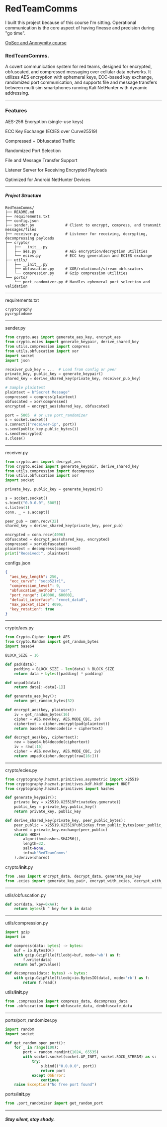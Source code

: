 # RedTeamComms

I built this project because of this course I'm sitting.
Operational communication is the core aspect of having finesse and precision during "go time".

[OpSec and Anonymity course](https://redteamleaders.coursestack.com/courses/e07e722b-642c-4191-b3a3-29cf39236968/take/11-the-origins-of-opsec-from-military-doctrine-to-offensive-cyber-operations)


### RedTeamComms.

A covert communication system for red teams, designed for encrypted, obfuscated, and compressed messaging over cellular data networks. It utilizes AES encryption with ephemeral keys, ECC-based key exchange, randomized port communication, and supports file and message transfers between multi sim smartphones running Kali NetHunter with dynamic addressing.


---

### Features

AES-256 Encryption (single-use keys)

ECC Key Exchange (ECIES over Curve25519)

Compressed + Obfuscated Traffic

Randomized Port Selection

File and Message Transfer Support

Listener Server for Receiving Encrypted Payloads

Optimized for Android NetHunter Devices



---

##### Project Structure
```
RedTeamComms/
├── README.md
├── requirements.txt
├── config.json
├── sender.py              # Client to encrypt, compress, and transmit messages/files
├── receiver.py            # Listener for receiving, decrypting, decompressing payloads
├── crypto/
│   ├── __init__.py
│   ├── aes.py             # AES encryption/decryption utilities
│   └── ecies.py           # ECC key generation and ECIES exchange
├── utils/
│   ├── __init__.py
│   ├── obfuscation.py     # XOR/rotational/stream obfuscators
│   └── compression.py     # Gzip compression utilities
└── ports/
    └── port_randomizer.py # Handles ephemeral port selection and validation
```

---

requirements.txt
```txt
cryptography
pycryptodome
```

---

sender.py
```python
from crypto.aes import generate_aes_key, encrypt_aes
from crypto.ecies import generate_keypair, derive_shared_key
from utils.compression import compress
from utils.obfuscation import xor
import socket
import json

receiver_pub_key = ...  # Load from config or peer
private_key, public_key = generate_keypair()
shared_key = derive_shared_key(private_key, receiver_pub_key)

# Sample plaintext
plaintext = b"Secret Message"
compressed = compress(plaintext)
obfuscated = xor(compressed)
encrypted = encrypt_aes(shared_key, obfuscated)

port = 5005  # or use port_randomizer
s = socket.socket()
s.connect(("receiver-ip", port))
s.send(public_key.public_bytes())
s.send(encrypted)
s.close()
```

---

receiver.py
```python
from crypto.aes import decrypt_aes
from crypto.ecies import generate_keypair, derive_shared_key
from utils.compression import decompress
from utils.obfuscation import xor
import socket

private_key, public_key = generate_keypair()

s = socket.socket()
s.bind(("0.0.0.0", 5005))
s.listen(1)
conn, _ = s.accept()

peer_pub = conn.recv(32)
shared_key = derive_shared_key(private_key, peer_pub)

encrypted = conn.recv(4096)
obfuscated = decrypt_aes(shared_key, encrypted)
compressed = xor(obfuscated)
plaintext = decompress(compressed)
print("Received:", plaintext)
```
configs.json
```json
{
  "aes_key_length": 256,
  "ecc_curve": "secp521r1",
  "compression_level": 9,
  "obfuscation_method": "xor",
  "port_range": [40000, 60000],
  "default_interface": "rmnet_data0",
  "max_packet_size": 4096,
  "key_rotation": true
}
```

---

crypto/aes.py
```python
from Crypto.Cipher import AES
from Crypto.Random import get_random_bytes
import base64

BLOCK_SIZE = 16

def pad(data):
    padding = BLOCK_SIZE - len(data) % BLOCK_SIZE
    return data + bytes([padding] * padding)

def unpad(data):
    return data[:-data[-1]]

def generate_aes_key():
    return get_random_bytes(32)

def encrypt_aes(key, plaintext):
    iv = get_random_bytes(16)
    cipher = AES.new(key, AES.MODE_CBC, iv)
    ciphertext = cipher.encrypt(pad(plaintext))
    return base64.b64encode(iv + ciphertext)

def decrypt_aes(key, ciphertext):
    raw = base64.b64decode(ciphertext)
    iv = raw[:16]
    cipher = AES.new(key, AES.MODE_CBC, iv)
    return unpad(cipher.decrypt(raw[16:]))
```

---

crypto/ecies.py
```python
from cryptography.hazmat.primitives.asymmetric import x25519
from cryptography.hazmat.primitives.kdf.hkdf import HKDF
from cryptography.hazmat.primitives import hashes

def generate_keypair():
    private_key = x25519.X25519PrivateKey.generate()
    public_key = private_key.public_key()
    return private_key, public_key

def derive_shared_key(private_key, peer_public_bytes):
    peer_public = x25519.X25519PublicKey.from_public_bytes(peer_public_bytes)
    shared = private_key.exchange(peer_public)
    return HKDF(
        algorithm=hashes.SHA256(),
        length=32,
        salt=None,
        info=b'RedTeamComms'
    ).derive(shared)
```

crypto/__init__.py
```python
from .aes import encrypt_data, decrypt_data, generate_aes_key
from .ecies import generate_key_pair, encrypt_with_ecies, decrypt_with_ecies
```

---

utils/obfuscation.py
```python
def xor(data, key=0xAA):
    return bytes(b ^ key for b in data)
```

---

utils/compression.py
```python
import gzip
import io

def compress(data: bytes) -> bytes:
    buf = io.BytesIO()
    with gzip.GzipFile(fileobj=buf, mode='wb') as f:
        f.write(data)
    return buf.getvalue()

def decompress(data: bytes) -> bytes:
    with gzip.GzipFile(fileobj=io.BytesIO(data), mode='rb') as f:
        return f.read()
```
utils/__init__.py
```python
from .compression import compress_data, decompress_data
from .obfuscation import obfuscate_data, deobfuscate_data
```

---

ports/port_randomizer.py
```python
import random
import socket

def get_random_open_port():
    for _ in range(100):
        port = random.randint(1024, 65535)
        with socket.socket(socket.AF_INET, socket.SOCK_STREAM) as s:
            try:
                s.bind(("0.0.0.0", port))
                return port
            except OSError:
                continue
    raise Exception("No free port found")
```

ports/__init__.py
```python
from .port_randomizer import get_random_port
```
---

##### Stay silent, stay shady.
